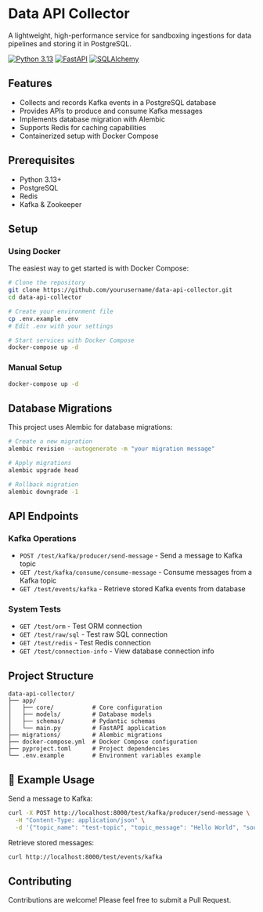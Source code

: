 # Data API Collector

A lightweight, high-performance service for sandboxing ingestions for data pipelines and storing it in PostgreSQL.

[![Python 3.13](https://img.shields.io/badge/python-3.13-blue.svg)](https://www.python.org/downloads/release/python-3130/)
[![FastAPI](https://img.shields.io/badge/FastAPI-0.116.1-green.svg)](https://fastapi.tiangolo.com/)
[![SQLAlchemy](https://img.shields.io/badge/SQLAlchemy-2.0.43-blue.svg)](https://www.sqlalchemy.org/)

## Features

- Collects and records Kafka events in a PostgreSQL database
- Provides APIs to produce and consume Kafka messages
- Implements database migration with Alembic
- Supports Redis for caching capabilities
- Containerized setup with Docker Compose

## Prerequisites

- Python 3.13+
- PostgreSQL
- Redis
- Kafka & Zookeeper

## Setup

### Using Docker

The easiest way to get started is with Docker Compose:

```bash
# Clone the repository
git clone https://github.com/yourusername/data-api-collector.git
cd data-api-collector

# Create your environment file
cp .env.example .env
# Edit .env with your settings

# Start services with Docker Compose
docker-compose up -d
```

### Manual Setup

```bash
docker-compose up -d
```

## Database Migrations

This project uses Alembic for database migrations:

```bash
# Create a new migration
alembic revision --autogenerate -m "your migration message"

# Apply migrations
alembic upgrade head

# Rollback migration
alembic downgrade -1
```

## API Endpoints

### Kafka Operations

- `POST /test/kafka/producer/send-message` - Send a message to Kafka topic
- `GET /test/kafka/consume/consume-message` - Consume messages from a Kafka topic
- `GET /test/events/kafka` - Retrieve stored Kafka events from database

### System Tests

- `GET /test/orm` - Test ORM connection
- `GET /test/raw/sql` - Test raw SQL connection
- `GET /test/redis` - Test Redis connection
- `GET /test/connection-info` - View database connection info

## Project Structure

```
data-api-collector/
├── app/
│   ├── core/           # Core configuration
│   ├── models/         # Database models
│   ├── schemas/        # Pydantic schemas
│   └── main.py         # FastAPI application
├── migrations/         # Alembic migrations
├── docker-compose.yml  # Docker Compose configuration
├── pyproject.toml      # Project dependencies
└── .env.example        # Environment variables example
```

## 🧪 Example Usage

Send a message to Kafka:

```bash
curl -X POST http://localhost:8000/test/kafka/producer/send-message \
  -H "Content-Type: application/json" \
  -d '{"topic_name": "test-topic", "topic_message": "Hello World", "source": "test-user"}'
```

Retrieve stored messages:

```bash
curl http://localhost:8000/test/events/kafka
```

## Contributing

Contributions are welcome! Please feel free to submit a Pull Request.
